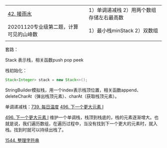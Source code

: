 |                                                              |      |                                            |
| ------------------------------------------------------------ | ---- | ------------------------------------------ |
| [42. 接雨水](https://leetcode-cn.com/problems/trapping-rain-water/) |      | 1）单调递减栈  2）用两个数组存储左右最高数 |
| 20201120专业级第二题，计算可见的山峰数                       |      | 1）最小栈minStack  2）双数组               |
|                                                              |      |                                            |

套路：

Stack 表示栈，相关函数push pop peek

栈初始化：

```java
Stack<Integer> stack = new Stack<>();
```



StringBuilder模拟栈，用一个index表示栈顶位置，相关函数append、deleteCharAt（弹出栈顶元素）、charAt（获取栈顶元素）。

单调递减栈：[739. 每日温度](https://leetcode-cn.com/problems/daily-temperatures/)  [496. 下一个更大元素 I](https://leetcode-cn.com/problems/next-greater-element-i/) 



 [496. 下一个更大元素 I](https://leetcode-cn.com/problems/next-greater-element-i/) 维护一个单调栈，栈顶到栈底的，栈的元素逐渐增大。也就是说，我们遍历数组，在遍历过程中，当没有找到下一个更大的元素时，就入栈。找到时就可以持续出栈了。



[1544. 整理字符串](https://leetcode-cn.com/problems/make-the-string-great/)  

